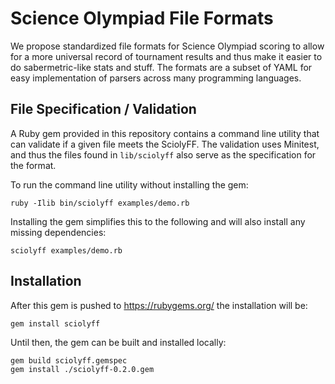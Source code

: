 # Science Olympiad File Formats

We propose standardized file formats for Science Olympiad scoring to allow for a
more universal record of tournament results and thus make it easier to do
sabermetric-like stats and stuff. The formats are a subset of YAML for easy
implementation of parsers across many programming languages.

## File Specification / Validation

A Ruby gem provided in this repository contains a command line utility that can
validate if a given file meets the SciolyFF. The validation uses Minitest, and
thus the files found in `lib/sciolyff` also serve as the specification for the
format.

To run the command line utility without installing the gem:

```
ruby -Ilib bin/sciolyff examples/demo.rb
```

Installing the gem simplifies this to the following and will also install any
missing dependencies:

```
sciolyff examples/demo.rb
```

## Installation

After this gem is pushed to https://rubygems.org/ the installation will be:

```
gem install sciolyff
```

Until then, the gem can be built and installed locally:

```
gem build sciolyff.gemspec
gem install ./sciolyff-0.2.0.gem
```
